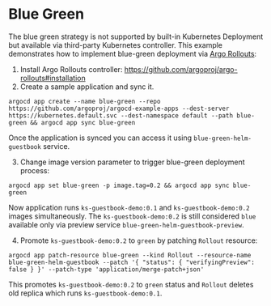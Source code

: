 # Blue Green


The blue green strategy is not supported by built-in Kubernetes Deployment but available via third-party Kubernetes controller.
This example demonstrates how to implement blue-green deployment via [Argo Rollouts](https://github.com/argoproj/argo-rollouts):

1. Install Argo Rollouts controller: https://github.com/argoproj/argo-rollouts#installation
2. Create a sample application and sync it.

```
argocd app create --name blue-green --repo https://github.com/argoproj/argocd-example-apps --dest-server https://kubernetes.default.svc --dest-namespace default --path blue-green && argocd app sync blue-green
```

Once the application is synced you can access it using `blue-green-helm-guestbook` service.

3. Change image version parameter to trigger blue-green deployment process:

```
argocd app set blue-green -p image.tag=0.2 && argocd app sync blue-green
```

Now application runs `ks-guestbook-demo:0.1` and `ks-guestbook-demo:0.2` images simultaneously.
The `ks-guestbook-demo:0.2` is still considered `blue` available only via preview service `blue-green-helm-guestbook-preview`.

4. Promote `ks-guestbook-demo:0.2` to `green` by patching `Rollout` resource:

```
argocd app patch-resource blue-green --kind Rollout --resource-name blue-green-helm-guestbook --patch '{ "status": { "verifyingPreview": false } }' --patch-type 'application/merge-patch+json'
```

This promotes `ks-guestbook-demo:0.2` to `green` status and `Rollout` deletes old replica which runs `ks-guestbook-demo:0.1`.

